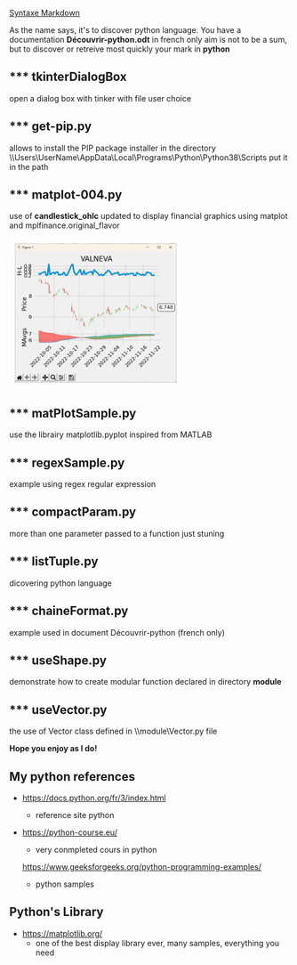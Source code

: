 [Syntaxe Markdown](https://www.markdownguide.org/basic-syntax/)

As the name says, it's to discover python language. You have a documentation **Découvrir-python.odt** in french only aim is not to be a sum, but to discover or retreive most quickly your mark in **python**

## *** tkinterDialogBox

open a dialog box with tinker
with file user choice

## *** get-pip.py

allows to install the PIP package installer in the directory
\\\Users\UserName\AppData\Local\Programs\Python\Python38\Scripts
put it in the path

## *** matplot-004.py

use of **candlestick_ohlc** updated to display financial graphics using matplot and mplfinance.original_flavor

<img style="margin: 10px" src="https://github.com/mabyre/PythonDiscovering/blob/master/images/matplotlib-valneva-finace.png" alt="Finance graph with mplfinance" height="250" />

## *** matPlotSample.py

use the librairy matplotlib.pyplot inspired from MATLAB

## *** regexSample.py

example using regex regular expression

## *** compactParam.py

more than one parameter passed to a function just stuning

## *** listTuple.py

dicovering python language

## *** chaineFormat.py

example used in document Découvrir-python (french only)

## *** useShape.py

demonstrate how to create modular function declared in directory **module**

## *** useVector.py

the use of Vector class defined in \\\module\Vector.py file

**Hope you enjoy as I do!**

## My python references

* <https://docs.python.org/fr/3/index.html>
  * reference site python

* <https://python-course.eu/>
  * very conmpleted cours in python

  <https://www.geeksforgeeks.org/python-programming-examples/>
  * python samples

## Python's Library

* <https://matplotlib.org/>
  * one of the best display library ever, many samples, everything  you need
  